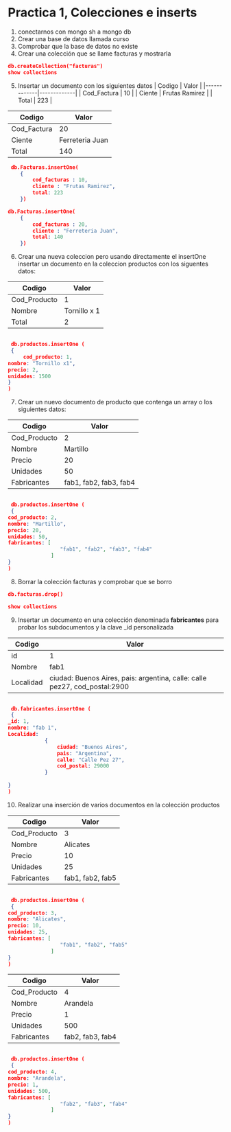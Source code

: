 # Practica 1, Colecciones e inserts

1. conectarnos con mongo sh a mongo db
1. Crear una base de datos llamada curso
1. Comprobar que la base de datos no existe 
1. Crear una colección que se llame facturas y mostrarla

``` json
db.createCollection("facturas")
show collections
```

5. Insertar un documento con los siguientes datos
| Codigo   | Valor   |
|-------------|-------------|
| Cod_Factura | 10 |
| Ciente | Frutas Ramirez |
| Total | 223 |

| Codigo   | Valor   |
|-------------|-------------|
| Cod_Factura | 20 |
| Ciente | Ferreteria Juan |
| Total | 140 |

```json
 db.Facturas.insertOne(
    {
        cod_facturas : 10,
        cliente : "Frutas Ramirez",
        total: 223 
    })

```
```json
db.Facturas.insertOne(
    {
        cod_facturas : 20,
        cliente : "Ferreteria Juan",
        total: 140 
    })
```

6. Crear una nueva coleccion pero usando directamente el insertOne
insertar un documento en la coleccion productos con los siguentes datos: 

| Codigo   | Valor   |
|-------------|-------------|
| Cod_Producto | 1 |
| Nombre | Tornillo x 1 |
| Total | 2 |

``` json

 db.productos.insertOne (
 {
     cod_producto: 1,
nombre: "Tornillo x1",
precio: 2,
unidades: 1500
}
)
```

7. Crear un nuevo documento de producto que contenga un array o los siguientes datos:

| Codigo   | Valor   |
|-------------|-------------|
| Cod_Producto | 2 |
| Nombre |  Martillo |
| Precio | 20 |
| Unidades | 50 |
| Fabricantes | fab1, fab2, fab3, fab4 |

``` json

 db.productos.insertOne (
 {
cod_producto: 2,
nombre: "Martillo",
precio: 20,
unidades: 50,
fabricantes: [
                 "fab1", "fab2", "fab3", "fab4"
              ]
}
)

```

8. Borrar la colección facturas y comprobar que se borro

``` json
db.facturas.drop()
```

``` json
show collections
```

9. Insertar un documento en una colección denominada  **fabricantes** para probar los subdocumentos y la clave _id personalizada

| Codigo   | Valor   |
|-------------|-------------|
| id | 1 |
| Nombre |  fab1 |
| Localidad | ciudad: Buenos Aires, pais: argentina, calle: calle pez27, cod_postal:2900 |

``` json

 db.fabricantes.insertOne (
 {
_id: 1,
nombre: "fab 1",
Localidad: 
            {
                ciudad: "Buenos Aires",
                pais: "Argentina",
                calle: "Calle Pez 27",
                cod_postal: 29000
            }
              
}
)

```

10. Realizar una inserción de varios documentos en la colección productos 

| Codigo   | Valor   |
|-------------|-------------|
| Cod_Producto | 3 |
| Nombre |  Alicates |
| Precio | 10 |
| Unidades | 25 |
| Fabricantes | fab1, fab2, fab5 |

``` json

 db.productos.insertOne (
 {
cod_producto: 3,
nombre: "Alicates",
precio: 10,
unidades: 25,
fabricantes: [
                 "fab1", "fab2", "fab5"
              ]
}
)

```

| Codigo   | Valor   |
|-------------|-------------|
| Cod_Producto | 4 |
| Nombre |  Arandela |
| Precio | 1 |
| Unidades | 500 |
| Fabricantes | fab2, fab3, fab4 |

``` json

 db.productos.insertOne (
 {
cod_producto: 4,
nombre: "Arandela",
precio: 1,
unidades: 500,
fabricantes: [
                 "fab2", "fab3", "fab4"
              ]
}
)

```
